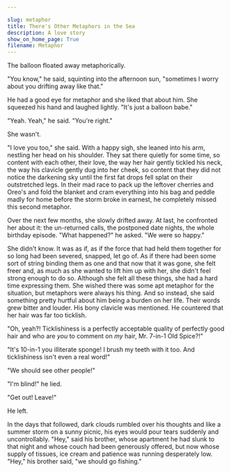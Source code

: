 ```yaml
---

slug: metaphor
title: There's Other Metaphors in the Sea
description: A love story
show_on_home_page: True
filename: Metaphor
---
```


The balloon floated away metaphorically.

"You know," he said, squinting into the afternoon sun, "sometimes I worry about you drifting away like that."

He had a good eye for metaphor and she liked that about him. She squeezed his hand and laughed lightly. "It's just a balloon babe."

"Yeah. Yeah," he said. "You're right."

She wasn't.

"I love you too," she said. With a happy sigh, she leaned into his arm, nestling her head on his shoulder. They sat there quietly for some time, so content with each other, their love, the way her hair gently tickled his neck, the way his clavicle gently dug into her cheek, so content that they did not notice the darkening sky until the first fat drops fell splat on their outstretched legs. In their mad race to pack up the leftover cherries and Oreo's and fold the blanket and cram everything into his bag and peddle madly for home before the storm broke in earnest, he completely missed this second metaphor.

Over the next few months, she slowly drifted away. At last, he confronted her about it: the un-returned calls, the postponed date nights, the whole birthday episode. "What happened?" he asked. "We were so happy."

She didn't know. It was as if, as if the force that had held them together for so long had been severed, snapped, let go of. As if there had been some sort of string binding them as one and that now that it was gone, she felt freer and, as much as she wanted to lift him up with her, she didn't feel strong enough to do so. Although she felt all these things, she had a hard time expressing them. She wished there was some apt metaphor for the situation, but metaphors were always his thing. And so instead, she said something pretty hurtful about him being a burden on her life. Their words grew bitter and louder. His bony clavicle was mentioned. He countered that her hair was far too ticklish.

"Oh, yeah?! Ticklishiness is a perfectly acceptable quality of perfectly good hair and who are _you_ to comment on _my_ hair, Mr. 7-in-1 Old Spice?!"

"It's 10-in-1 you illiterate sponge! I brush my teeth with it too. And ticklishiness isn't even a real word!"

"We should see other people!"

"I'm blind!" he lied.

"Get out! Leave!"

He left.

In the days that followed, dark clouds rumbled over his thoughts and like a summer storm on a sunny picnic, his eyes would pour tears suddenly and uncontrollably. "Hey," said his brother, whose apartment he had slunk to that night and whose couch had been generously offered, but now whose supply of tissues, ice cream and patience was running desperately low. "Hey," his brother said, "we should go fishing."